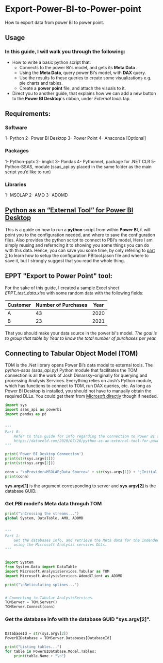 # Export-Power-BI-to-Power-point
How to export data from power BI to power point.

## Usage
### In this guide, I will walk you through the following:
  - How to write a basic python script that:
    - Connects to the power Bi's model, and gets its **Meta Data** .
    - Using the **Meta Data**, query power Bi's model, with **DAX** query.
    - Use the results fo these queries to create some visualizations e.g. pie charts and tables.
    - Create a **power point** file, and attach the visuals to it.
  - Direct you to another guide, that explains how we can add a new button to the **Power BI Desktop**'s ribbon, under *External tools* tap.  

## Requirements:
### Software

1- Python
2- Power BI Desktop
3- Power Point
4- Anaconda [Optional]

### Packages

1- Python-pptx
2- imgkit
3- Pandas
4- Pythonnet,  package for .NET CLR
5- Python-SSAS, module (ssas_api.py placed in the same folder as the main script you’d like to run)

### Libraries

1- MSOLAP
2- AMO
3- ADOMD

## [Python as an “External Tool” for Power BI Desktop](https://dataveld.com/2020/07/20/python-as-an-external-tool-for-power-bi-desktop-part-1/)
This is a guide on how to run a **python** script from within **Power BI**, 
it will point you to the configuration needed, and where to save the configuration files. Also provides the python script to connect to PBI's model,
Here I am simply reusing and referncing it to showing you some things you can do with this data. Hence, you can save you some time, by only refering to [part 2](https://dataveld.com/2020/07/21/python-as-an-external-tool-in-power-bi-desktop-part-2-create-a-pbitool-json-file/) to learn 
how to setup the configuration PBItool.jason file and where to save it, but I strongly suggest that you read the whole thing.

## EPPT "Export to Power Point" tool:
For the sake of this guide, I created a sample Excel sheet *EPPT_test_data.xlsx*  with some random data with the following fields:

| Customer | Number of Purchases | Year |
| -------- | ------------------- | ---- |
| A | 43 | 2020                         |
| B | 23 | 2021                         |

That you should make your data source in the power bi's model.
*The goal is to group that table by Year to know the total number of purchases per year.*

## Connecting to  Tabular Object Model (TOM)
TOM is the .Net library opens Power BI’s data model to external tools.
The *python-ssas (ssas_api.py)* Python module that facilitates the TOM connection is all the work of Josh Dimarsky–originally for querying and processing Analysis Services.
Everything relies on Josh’s Python module, which has functions to connect to TOM, run DAX queries, etc.
As long as Power BI Desktop is installed, you should not have to manually obtain the required DLLs. You could get them from [Microsoft directly](https://docs.microsoft.com/en-us/analysis-services/client-libraries?view=azure-analysis-services-current) though if needed.


```python
import sys
import ssas_api as powerbi
import pandas as pd


"""
Part 0:
    Refer to this guide for info regarding the connection to Power BI's data model.
    https://dataveld.com/2020/07/20/python-as-an-external-tool-for-power-bi-desktop-part-1/
"""

print('Power BI Desktop Connection')
print(str(sys.argv[1]))
print(str(sys.argv[2]))

conn = "\nProvider=MSOLAP;Data Source=" + str(sys.argv[1]) + ";Initial Catalog='';"
print(conn)

```

**sys.argv[1]** is the argument corresponding to server and **sys.argv[2]** is the database GUID.


### Get PBI model's Meta data throguh TOM 
```python
print("\nCrossing the streams...")
global System, DataTable, AMO, ADOMD


"""
Part 1:
    Get the databases info, and retrieve the Meta data for the indended one,
    using the Microsoft Analysis services DLLs.
"""


import System
from System.Data import DataTable
import Microsoft.AnalysisServices.Tabular as TOM
import Microsoft.AnalysisServices.AdomdClient as ADOMD

print("\nReticulating splines...")


# Connecting to Tabular AnalysisServices.
TOMServer = TOM.Server()
TOMServer.Connect(conn)
```

### Get the database info with the database GUID "sys.argv[2]".

```python

DatabaseId = str(sys.argv[2])
PowerBIDatabase = TOMServer.Databases[DatabaseId]

print("Listing tables...")
for table in PowerBIDatabase.Model.Tables:
    print(table.Name + "\n")


```
